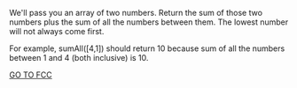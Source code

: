We'll pass you an array of two numbers. Return the sum of those two numbers plus the sum of all the numbers between them. The lowest number will not always come first.

For example, sumAll([4,1]) should return 10 because sum of all the numbers between 1 and 4 (both inclusive) is 10.

<a href="https://www.freecodecamp.org/learn/javascript-algorithms-and-data-structures/intermediate-algorithm-scripting/sum-all-numbers-in-a-range">GO TO FCC</a>